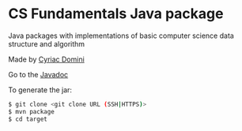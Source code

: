 # CS Fundamentals Java package
Java packages with implementations of basic computer science data structure and algorithm

Made by [Cyriac Domini](https://cyriacdomini.com/)

Go to the [Javadoc](https://cyriacdomini.com/cs-java/)

To generate the jar:
```sh
$ git clone <git clone URL (SSH|HTTPS)>
$ mvn package
$ cd target
```
